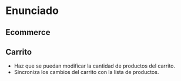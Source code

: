 # Enunciado
## Ecommerce
  <!-- - Muestra una lista de productos que vienen de un JSON -->
  <!-- - Añade un filtro por categoría -->
  <!-- - Añade un filtro por precio -->

  <!-- - Haz uso de useContext para evitar pasar props innecesarias. -->

## Carrito
  <!-- - Haz que se puedan añadir los productos a un carrito. -->
  <!-- - Haz que se puedan eliminar los productos del carrito. -->
  - Haz que se puedan modificar la cantidad de productos del carrito.
  - Sincroniza los cambios del carrito con la lista de productos.
  <!-- - Guarda en un localStorage el carrito para que se recupere al recargar la página. (da puntos) -->
